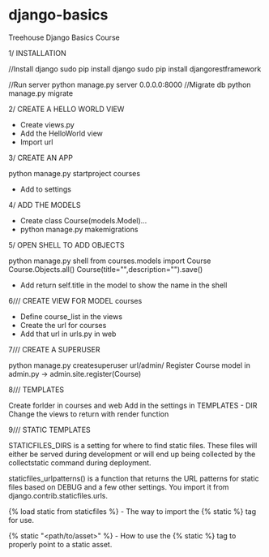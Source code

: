 # django-basics
Treehouse Django Basics Course


1/ INSTALLATION

//Install django
sudo pip install django
sudo pip install djangorestframework

//Run server
python manage.py server 0.0.0.0:8000
//Migrate db
python manage.py migrate

2/ CREATE A HELLO WORLD VIEW

- Create views.py
- Add the HelloWorld view
- Import url

3/ CREATE AN APP

python manage.py startproject courses
- Add to settings

4/ ADD THE MODELS
- Create class Course(models.Model)...
- python manage.py makemigrations

5/ OPEN SHELL TO ADD OBJECTS

python manage.py shell
from courses.models import Course
Course.Objects.all()
Course(title="",description="").save()

- Add return self.title in the model to show the name in the shell

6/// CREATE VIEW FOR MODEL courses

- Define course_list in the views
- Create the url for courses
- Add that url in urls.py in web


7/// CREATE A SUPERUSER

python manage.py createsuperuser
url/admin/
Register Course model in admin.py -> admin.site.register(Course)


8/// TEMPLATES

Create forlder in courses and web
Add in the settings in TEMPLATES - DIR
Change the views to return with render function

9/// STATIC TEMPLATES

STATICFILES_DIRS is a setting for where to find static files. These files will either be served during development or will end up being collected by the collectstatic command during deployment.

staticfiles_urlpatterns() is a function that returns the URL patterns for static files based on DEBUG and a few other settings. You import it from django.contrib.staticfiles.urls.

{% load static from staticfiles %} - The way to import the {% static %} tag for use.

{% static "<path/to/asset>" %} - How to use the {% static %} tag to properly point to a static asset.
